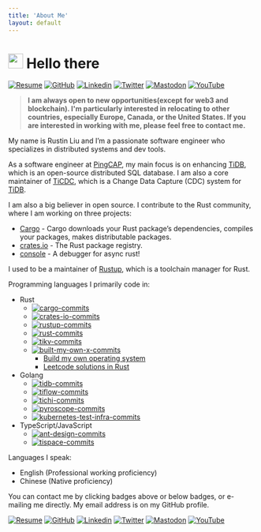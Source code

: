 ```yaml
---
title: 'About Me'
layout: default
---
```


# <img src="https://emojis.slackmojis.com/emojis/images/1531849430/4246/blob-sunglasses.gif?1531849430" width="30" /> Hello there

[![Resume][resume-badge]][resume] [![GitHub][github-badge]][github] [![Linkedin][linkedin-badge]][linkedin] [![Twitter][twitter-badge]][twitter] [![Mastodon][mastodon-badge]][mastodon] [![YouTube][you-tube-badge]][you-tube]

> **I am always open to new opportunities(except for web3 and blockchain). I'm particularly interested in relocating to other countries, especially Europe, Canada, or the United States. If you are interested in working with me, please feel free to contact me.**

My name is Rustin Liu and I’m a passionate software engineer who specializes in distributed systems and dev tools.

As a software engineer at [PingCAP], my main focus is on enhancing [TiDB], which is an open-source distributed SQL database. I am also a core maintainer of [TiCDC], which is a Change Data Capture (CDC) system for [TiDB].

I am also a big believer in open source. I contribute to the Rust community, where I am working on three projects:

- [Cargo] - Cargo downloads your Rust package’s dependencies, compiles your packages, makes distributable packages.
- [crates.io](https://github.com/rust-lang/crates.io) - The Rust package registry.
- [console] - A debugger for async rust!

I used to be a maintainer of [Rustup], which is a toolchain manager for Rust.

Programming languages I primarily code in:

- Rust
  - [![cargo-commits][cargo-commits]](<https://github.com/rust-lang/cargo/commits?author=hi-rustin>)
  - [![crates-io-commits][crates-io-commits]](<https://github.com/rust-lang/crates.io/commits?author=hi-rustin>)
  - [![rustup-commits][rustup-commits]](https://github.com/rust-lang/rustup/commits?author=hi-rustin)
  - [![rust-commits][rust-commits]](https://github.com/rust-lang/rust/commits?author=hi-rustin)
  - [![tikv-commits][tikv-commits]](https://github.com/tikv/tikv/commits?author=hi-rustin)
  - [![built-my-own-x-commits][built-my-own-x-commits]](https://github.com/hi-rustin/build-my-own-x/commits?author=hi-rustin)
    - [Build my own operating system]
    - [Leetcode solutions in Rust]
- Golang
  - [![tidb-commits][tidb-commits]](https://github.com/pingcap/tidb/commits?author=hi-rustin)
  - [![tiflow-commits][tiflow-commits]](https://github.com/pingcap/tiflow/commits?author=hi-rustin)
  - [![tichi-commits][tichi-commits]](https://github.com/ti-community-infra/tichi/commits?author=hi-rustin)
  - [![pyroscope-commits][pyroscope-commits]](https://github.com/grafana/phlare/commits?author=hi-rustin)
  - [![kubernetes-test-infra-commits][kubernetes-test-infra-commits]](https://github.com/kubernetes/test-infra/commits?author=hi-rustin)
- TypeScript/JavaScript
  - [![ant-design-commits][ant-design-commits]](https://github.com/ant-design/ant-design/commits?author=hi-rustin)
  - [![tispace-commits][tispace-commits]](https://github.com/tispace-dev/tispace/commits?author=hi-rustin)

Languages I speak:

- English (Professional working proficiency)
- Chinese (Native proficiency)

You can contact me by clicking badges above or below badges, or e-mailing me directly. My email address is on my GitHub profile.

[![Resume][resume-badge]][resume] [![GitHub][github-badge]][github] [![Linkedin][linkedin-badge]][linkedin] [![Twitter][twitter-badge]][twitter] [![Mastodon][mastodon-badge]][mastodon] [![YouTube][you-tube-badge]][you-tube]

[resume-badge]: https://img.shields.io/badge/Résumé-f48300?style=for-the-badge&logoColor=white&logo=rust
[resume]: https://github.com/hi-rustin/resume/blob/main/resume.pdf
[github-badge]: https://img.shields.io/badge/GitHub-black?style=for-the-badge&logoColor=white&logo=github
[github]: https://github.com/hi-rustin
[linkedin-badge]: https://img.shields.io/badge/LinkedIn-0077B5?style=for-the-badge&logo=linkedin&logoColor=white
[linkedin]: https://www.linkedin.com/in/hi-rustin
[twitter-badge]: https://img.shields.io/badge/Twitter-1DA1F2?style=for-the-badge&logoColor=white&logo=twitter
[twitter]: https://twitter.com/hi_rustin
[mastodon-badge]: https://img.shields.io/badge/Mastodon-2b90d9?style=for-the-badge&logoColor=white&logo=mastodon
[mastodon]: https://mastodon.world/@hi_rustin
[you-tube-badge]: https://img.shields.io/badge/YouTube-FF0000?style=for-the-badge&logoColor=white&logo=youtube
[you-tube]: https://www.youtube.com/@hi-rustin
[PingCAP]: https://www.pingcap.com/
[TiDB]: https://github.com/pingcap/tidb
[TiCDC]: https://github.com/pingcap/tiflow
[Cargo]: https://github.com/rust-lang/cargo
[console]: https://github.com/tokio-rs/console
[Rustup]: https://github.com/rust-lang/rustup
[cargo-commits]: https://img.shields.io/badge/169+commits-black?logoColor=balck&logo=rust&label=Cargo&style=social
[crates-io-commits]: https://img.shields.io/badge/36+commits-black?logoColor=balck&logo=rust&label=crates.io&style=social
[rustup-commits]: https://img.shields.io/badge/110+commits-black?logoColor=balck&logo=rust&label=Rustup&style=social
[rust-commits]: https://img.shields.io/badge/64+commits-black?logoColor=balck&logo=rust&label=Rust&style=social
[tikv-commits]: https://img.shields.io/badge/45+commits-black?logoColor=balck&logo=rust&label=TiKV&style=social
[built-my-own-x-commits]: https://img.shields.io/badge/449+commits-black?logoColor=balck&logo=rust&label=Build%20my%20own%20X&style=social
[tidb-commits]: https://img.shields.io/badge/56+commits-black?logoColor=balck&logo=go&label=TiDB&style=social
[tiflow-commits]: https://img.shields.io/badge/299+commits-black?logoColor=balck&logo=go&label=TiFlow&style=social
[tichi-commits]: https://img.shields.io/badge/365+commits-black?logoColor=balck&logo=go&label=TiChi&style=social
[kubernetes-test-infra-commits]: https://img.shields.io/badge/39+commits-black?logoColor=balck&logo=go&label=Kubernetes%20Test%20Infra&style=social
[pyroscope-commits]: https://img.shields.io/badge/40+commits-black?logoColor=balck&logo=go&label=Pyroscope&style=social
[ant-design-commits]: https://img.shields.io/badge/20+commits-black?logoColor=balck&logo=typescript&label=Ant%20Design&style=social
[tispace-commits]: https://img.shields.io/badge/46+commits-black?logoColor=balck&logo=typescript&label=TiSpace&style=social
[Build my own operating system]: https://github.com/hi-rustin/build-my-own-x/tree/main/blog_os
[Leetcode solutions in Rust]: https://github.com/hi-rustin/build-my-own-x/tree/main/lr
